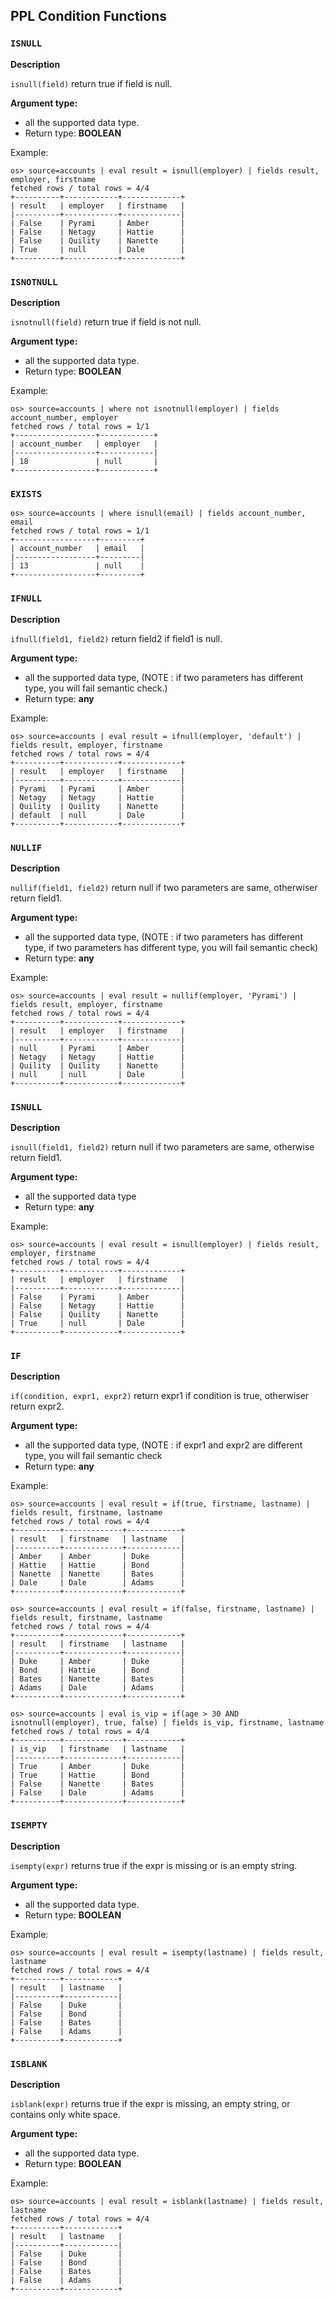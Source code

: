 ## PPL Condition Functions

### `ISNULL`

**Description**

`isnull(field)` return true if field is null.

**Argument type:**
 - all the supported data type.
 - Return type: **BOOLEAN**

Example:

    os> source=accounts | eval result = isnull(employer) | fields result, employer, firstname
    fetched rows / total rows = 4/4
    +----------+------------+-------------+
    | result   | employer   | firstname   |
    |----------+------------+-------------|
    | False    | Pyrami     | Amber       |
    | False    | Netagy     | Hattie      |
    | False    | Quility    | Nanette     |
    | True     | null       | Dale        |
    +----------+------------+-------------+

### `ISNOTNULL`

**Description**

`isnotnull(field)` return true if field is not null.

**Argument type:**
 - all the supported data type.
 - Return type: **BOOLEAN**

Example:

    os> source=accounts | where not isnotnull(employer) | fields account_number, employer
    fetched rows / total rows = 1/1
    +------------------+------------+
    | account_number   | employer   |
    |------------------+------------|
    | 18               | null       |
    +------------------+------------+

### `EXISTS`

    os> source=accounts | where isnull(email) | fields account_number, email
    fetched rows / total rows = 1/1
    +------------------+---------+
    | account_number   | email   |
    |------------------+---------|
    | 13               | null    |
    +------------------+---------+

### `IFNULL`

**Description**

`ifnull(field1, field2)` return field2 if field1 is null.

**Argument type:**
 - all the supported data type, (NOTE : if two parameters has different type, you will fail semantic check.)
 - Return type: **any**

Example:

    os> source=accounts | eval result = ifnull(employer, 'default') | fields result, employer, firstname
    fetched rows / total rows = 4/4
    +----------+------------+-------------+
    | result   | employer   | firstname   |
    |----------+------------+-------------|
    | Pyrami   | Pyrami     | Amber       |
    | Netagy   | Netagy     | Hattie      |
    | Quility  | Quility    | Nanette     |
    | default  | null       | Dale        |
    +----------+------------+-------------+

### `NULLIF`

**Description**

`nullif(field1, field2)` return null if two parameters are same, otherwiser return field1.

**Argument type:**

 - all the supported data type, (NOTE : if two parameters has different type, if two parameters has different type, you will fail semantic check)
 - Return type: **any**

Example:

    os> source=accounts | eval result = nullif(employer, 'Pyrami') | fields result, employer, firstname
    fetched rows / total rows = 4/4
    +----------+------------+-------------+
    | result   | employer   | firstname   |
    |----------+------------+-------------|
    | null     | Pyrami     | Amber       |
    | Netagy   | Netagy     | Hattie      |
    | Quility  | Quility    | Nanette     |
    | null     | null       | Dale        |
    +----------+------------+-------------+


### `ISNULL`

**Description**

`isnull(field1, field2)` return null if two parameters are same, otherwise return field1.

**Argument type:** 
 - all the supported data type
 - Return type: **any**

Example:

    os> source=accounts | eval result = isnull(employer) | fields result, employer, firstname
    fetched rows / total rows = 4/4
    +----------+------------+-------------+
    | result   | employer   | firstname   |
    |----------+------------+-------------|
    | False    | Pyrami     | Amber       |
    | False    | Netagy     | Hattie      |
    | False    | Quility    | Nanette     |
    | True     | null       | Dale        |
    +----------+------------+-------------+

### `IF`

**Description**

`if(condition, expr1, expr2)` return expr1 if condition is true, otherwiser return expr2.

**Argument type:**

 - all the supported data type, (NOTE : if expr1 and expr2 are different type,  you will fail semantic check
 - Return type: **any**

Example:

    os> source=accounts | eval result = if(true, firstname, lastname) | fields result, firstname, lastname
    fetched rows / total rows = 4/4
    +----------+-------------+------------+
    | result   | firstname   | lastname   |
    |----------+-------------+------------|
    | Amber    | Amber       | Duke       |
    | Hattie   | Hattie      | Bond       |
    | Nanette  | Nanette     | Bates      |
    | Dale     | Dale        | Adams      |
    +----------+-------------+------------+

    os> source=accounts | eval result = if(false, firstname, lastname) | fields result, firstname, lastname
    fetched rows / total rows = 4/4
    +----------+-------------+------------+
    | result   | firstname   | lastname   |
    |----------+-------------+------------|
    | Duke     | Amber       | Duke       |
    | Bond     | Hattie      | Bond       |
    | Bates    | Nanette     | Bates      |
    | Adams    | Dale        | Adams      |
    +----------+-------------+------------+

    os> source=accounts | eval is_vip = if(age > 30 AND isnotnull(employer), true, false) | fields is_vip, firstname, lastname
    fetched rows / total rows = 4/4
    +----------+-------------+------------+
    | is_vip   | firstname   | lastname   |
    |----------+-------------+------------|
    | True     | Amber       | Duke       |
    | True     | Hattie      | Bond       |
    | False    | Nanette     | Bates      |
    | False    | Dale        | Adams      |
    +----------+-------------+------------+


### `ISEMPTY`

**Description**

`isempty(expr)` returns true if the expr is missing or is an empty string.

**Argument type:**

- all the supported data type.
- Return type: **BOOLEAN**

Example:

    os> source=accounts | eval result = isempty(lastname) | fields result, lastname
    fetched rows / total rows = 4/4
    +----------+------------+
    | result   | lastname   |
    |----------+------------|
    | False    | Duke       |
    | False    | Bond       |
    | False    | Bates      |
    | False    | Adams      |
    +----------+------------+

### `ISBLANK`

**Description**

`isblank(expr)` returns true if the expr is missing, an empty string, or contains only white space.

**Argument type:**

- all the supported data type.
- Return type: **BOOLEAN**

Example:

    os> source=accounts | eval result = isblank(lastname) | fields result, lastname
    fetched rows / total rows = 4/4
    +----------+------------+
    | result   | lastname   |
    |----------+------------|
    | False    | Duke       |
    | False    | Bond       |
    | False    | Bates      |
    | False    | Adams      |
    +----------+------------+
